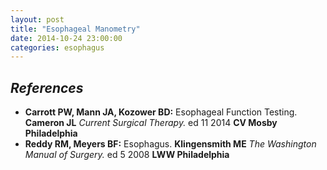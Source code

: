 ```yaml
---
layout: post
title: "Esophageal Manometry"
date: 2014-10-24 23:00:00
categories: esophagus
---
```


## *References*
* **Carrott PW, Mann JA, Kozower BD:** Esophageal Function Testing. **Cameron JL** *Current Surgical Therapy.* ed 11 2014 **CV Mosby Philadelphia**
* **Reddy RM, Meyers BF:** Esophagus. **Klingensmith ME** *The Washington Manual of Surgery.* ed 5 2008 **LWW Philadelphia**